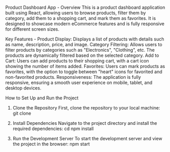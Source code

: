 Product Dashboard App -
Overview
This is a product dashboard application built using React, allowing users to browse products, filter them by category, add them to a shopping cart, and mark them as favorites. It is designed to showcase modern eCommerce features and is fully responsive for different screen sizes.

Key Features - 
Product Display: Displays a list of products with details such as name, description, price, and image.
Category Filtering: Allows users to filter products by categories such as "Electronics", "Clothing", etc. The products are dynamically filtered based on the selected category.
Add to Cart: Users can add products to their shopping cart, with a cart icon showing the number of items added.
Favorites: Users can mark products as favorites, with the option to toggle between "heart" icons for favorited and non-favorited products.
Responsiveness: The application is fully responsive, ensuring a smooth user experience on mobile, tablet, and desktop devices.

How to Set Up and Run the Project

1. Clone the Repository
First, clone the repository to your local machine:
git clone <repository-url>

2. Install Dependencies
Navigate to the project directory and install the required dependencies:
cd <project-directory>
npm install

3. Run the Development Server
To start the development server and view the project in the browser:
npm start

